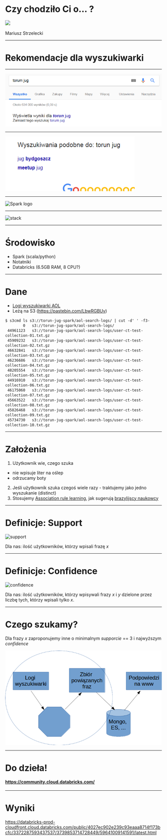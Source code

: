 # Czy chodziło Ci o... ?

<img src="http://day.torun.jug.pl/wp-content/uploads/2017/03/jug5d_2.png" width="20%" />

Mariusz Strzelecki

---

# Rekomendacje dla wyszukiwarki

---

![literowka](images/literowka.png)

---

![podobne](images/podobne.png)

---

![Spark logo](http://blog.scottlogic.com/bjedrzejewski/assets/apache-spark-logo.png)

---

![stack](https://spark.apache.org/images/spark-stack.png)

---

# Środowisko

- Spark (scala/python)
- Notatniki 
- Databricks (6.5GB RAM, 8 CPU?)

---

# Dane

- [Logi wyszukiwarki AOL](http://www.cim.mcgill.ca/~dudek/206/Logs/AOL-user-ct-collection/U500k_README.txt)
- Leżą na S3 (https://pastebin.com/LbwRGBUv)

```
$ s3cmd ls s3://torun-jug-spark/aol-search-logs/ | cut -d' ' -f3-
        0   s3://torun-jug-spark/aol-search-logs/
 44961123   s3://torun-jug-spark/aol-search-logs/user-ct-test-collection-01.txt.gz
 45909232   s3://torun-jug-spark/aol-search-logs/user-ct-test-collection-02.txt.gz
 46632841   s3://torun-jug-spark/aol-search-logs/user-ct-test-collection-03.txt.gz
 46236686   s3://torun-jug-spark/aol-search-logs/user-ct-test-collection-04.txt.gz
 48205554   s3://torun-jug-spark/aol-search-logs/user-ct-test-collection-05.txt.gz
 44916910   s3://torun-jug-spark/aol-search-logs/user-ct-test-collection-06.txt.gz
 46175060   s3://torun-jug-spark/aol-search-logs/user-ct-test-collection-07.txt.gz
 45663522   s3://torun-jug-spark/aol-search-logs/user-ct-test-collection-08.txt.gz
 45826468   s3://torun-jug-spark/aol-search-logs/user-ct-test-collection-09.txt.gz
 45734730   s3://torun-jug-spark/aol-search-logs/user-ct-test-collection-10.txt.gz

```

---

# Założenia

1. Użytkownik wie, czego szuka
  - nie wpisuje liter na oślep
  - odrzucamy boty
2. Jeśli użytkownik szuka czegoś wiele razy - traktujemy jako jedno wyszukanie (distinct)
3. Stosujemy [Association rule learning](https://en.wikipedia.org/wiki/Association_rule_learning), jak sugerują [brazylijscy naukowcy](http://homepages.dcc.ufmg.br/~nivio/papers/laweb03-2.ps)

---

# Definicje: Support

![support](https://wikimedia.org/api/rest_v1/media/math/render/svg/1c6acacd3b17051205704b5d323c83fc737e5db1)

Dla nas: ilość użytkowników, którzy wpisali frazę _x_

---

# Definicje: Confidence

![confidence](https://wikimedia.org/api/rest_v1/media/math/render/svg/90324dedc399441696116eed3658fd17c5da4329)

Dla nas: ilość użytkowników, którzy wpisywali frazy _x_ i _y_ dzielone przez liczbę tych, którzy wpisali tylko _x_.

---

# Czego szukamy?

Dla frazy _x_ zaproponujemy inne o minimalnym _supporcie_ == 3 i najwyższym _confidence_

![co_robimy](images/co_robimy.png)

---

# Do dzieła!

#### https://community.cloud.databricks.com/


--- 

# Wyniki

https://databricks-prod-cloudfront.cloud.databricks.com/public/4027ec902e239c93eaaa8714f173bcfc/3372287593437537/3739853714728449/59641009141591/latest.html
